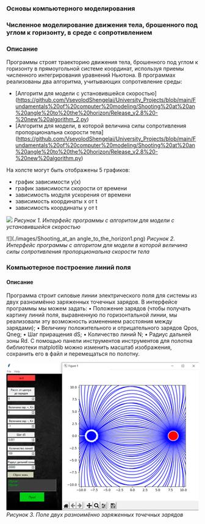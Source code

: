 ### Основы компьютерного моделирования

### Численное моделирование движения тела, брошенного под углом к горизонту, в среде с сопротивлением
### Описание
Программы строят траекторию движения тела, брошенного под углом к горизонту в прямоугольной системе координат, используя приемы численного интегрирования уравнений Ньютона.
В программах реализованы два алгоритма, учитывающих сопротивление среды:
- [Алгоритм для модели с установившейся скоростью] (https://github.com/VsevolodShengelai/University_Projects/blob/main/Fundamentals%20of%20computer%20modeling/Shooting%20at%20an%20angle%20to%20the%20horizon/Release_v2.8%20-%20new%20algorithm_2.py)
- [Алгоритм для модели, в которой величина силы сопротивления пропорциональна скорости тела] (https://github.com/VsevolodShengelai/University_Projects/blob/main/Fundamentals%20of%20computer%20modeling/Shooting%20at%20an%20angle%20to%20the%20horizon/Release_v2.8%20-%20new%20algorithm.py) 

На холсте могут быть отображены 5 графиков:
- график зависимости y(x)
- график зависимости скорости от времени
- зависимость модуля ускорения от времени
- зависимость координаты x от t
- зависимость координаты y от t

![](./images/Shooting_at_an_angle_to_the_horizon2.png)
_Рисунок 1. Интерфейс программы с алгоритом для модели с установившейся скоростью_

  ![](./images/Shooting_at_an angle_to_the_horizon1.png)
_Рисунок 2. Интерфейс программы с алгоритом для модели в которой величина силы сопротивления пропорциональна скорости тела_


### Компьютерное построение линий поля
#### Описание 
Программа строит силовые линии электрического поля для системы из двух разноимённо заряженных точечных зарядов.
В интерфейсе программы мы можем задать:
•	Положение зарядов (чтобы получать картину линий поля, выравненную по горизонтальной линии, мы реализовали эту возможность изменением расстояния между зарядами);
•	Величину положительного и отрицательного зарядов Qpos, Qneg;
•	Шаг приращения dS;
•	Количество линий N;
•	Радиус дальней зоны Rd.
С помощью панели инструментов инструментов для полотна библиотеки matplotlib можно изменить масштаб изображения, сохранить его в файл и перемещаться по полотну. 

  ![](./images/ElectricFieldLines.png)
_Рисунок 3. Поле двух разноимённо заряженных точечных зарядов_


